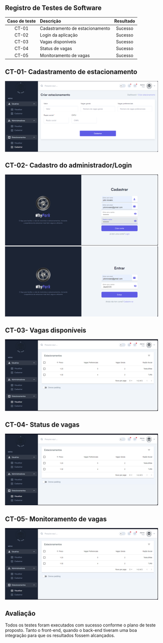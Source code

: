 ## Registro de Testes de Software

|  Caso de teste | Descrição  | Resultado |
| :------------: | :------------ |:------------: |
| CT-01 |  Cadastramento de estacionamento  | Sucesso|
| CT-02 |  Login da aplicação | Sucesso|
| CT-03 |  Vagas disponíveis | Sucesso|
| CT-04 |  Status de vagas | Sucesso|
| CT-05 |  Monitoramento de vagas  | Sucesso|


## CT-01- Cadastramento de estacionamento

![Tela de cadastro](img/cadastro-estacionamento.png)

## CT-02- Cadastro do administrador/Login

![Tela login da aplicação](img/login.png)
![Tela login da aplicação](img/tela-login.png)

## CT-03- Vagas disponíveis

![Tela Vagas disponíveis](img/status-vagas.png)

## CT-04- Status de vagas

![Tela Status de vagas](img/status-vagas.png)

## CT-05- Monitoramento de vagas

![Tela Status de vagas](img/status-vagas.png)


## Avaliação

Todos os testes foram executados com sucesso conforme o plano de teste proposto. Tanto o front-end, quando o back-end tiveram uma boa integração para que os resultados fossem alcançados.





